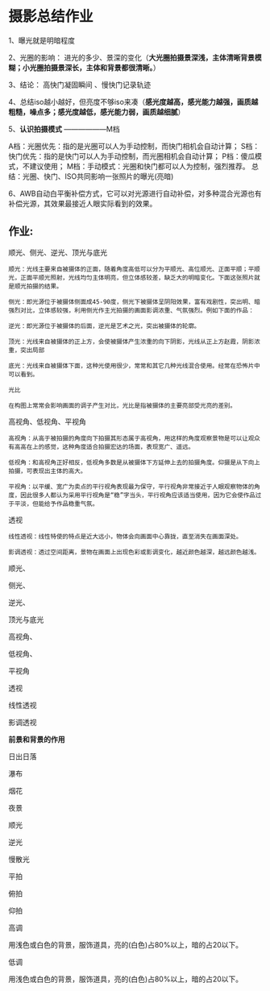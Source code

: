 # 摄影总结作业

1、曝光就是明暗程度

2、光圈的影响： 进光的多少、景深的变化（**大光圈拍摄景深浅，主体清晰背景模糊；小光圈拍摄景深长，主体和背景都很清晰。**）

3、结论： 高快门凝固瞬间 、慢快门记录轨迹

4、总结iso越小越好，但亮度不够iso来凑（**感光度越高，感光能力越强，画质越粗糙，噪点多；感光度越低，感光能力弱，画质越细腻**）

5、**认识拍摄模式**   ——————M档

A档：光圈优先：指的是光圈可以人为手动控制，而快门相机会自动计算；
S档：快门优先：指的是快门可以人为手动控制，而光圈相机会自动计算；
P档：傻瓜模式，不建议使用；
M档：手动模式：光圈和快门都可以人为控制，强烈推荐。
总结：光圈、快门、ISO共同影响一张照片的曝光(亮暗)



6、AWB自动白平衡补偿方式，它可以对光源进行自动补偿，对多种混合光源也有补偿光源，其效果最接近人眼实际看到的效果。



## 作业:

顺光、侧光、逆光、顶光与底光





```
顺光：光线主要来自被摄体的正面，随着角度高低可以分为平顺光、高位顺光、正面平顺；平顺光，正面平顺光照射，光线均匀主体明亮，但立体感较差，缺乏大的明暗变化。下面这张照片就是顺光拍摄的结果。

侧光：即光源位于被摄体侧面成45-90度，侧光下被摄体呈阴阳效果，富有戏剧性，突出明、暗强烈对比，立体感较强，利用侧光作主光拍摄的画面影调浓重、气氛强烈。例如下面的作品：

逆光：即光源位于被摄体的后面，逆光是艺术之光，突出被摄体的轮廓。

顶光：光线来自被摄体的正上方，会使被摄体产生浓重的向下阴影，光线从正上方赵霞，阴影浓重，突出局部

底光：光线来自被摄体下面，这种光使用很少，常常和其它几种光线混合使用。经常在恐怖片中可以看到。

光比

在构图上常常会影响画面的调子产生对比，光比是指被摄体的主要亮部受光亮的差别。

```



高视角、低视角、平视角

```
高视角：从高于被拍摄的角度向下拍摄其形态属于高视角，用这样的角度观察景物是可以让观众有高高在上的感觉，这种角度适合拍摄宏达的场面，表现宽广、遥远。

低视角：和高视角正好相反，低视角多数是从被摄体下方延伸上去的拍摄角度。仰摄是从下向上拍摄，可表现出主体的高大。

平视角：以平缓、宽广为卖点的平行视角表现最为保守，平行视角非常接近于人眼观察物体的角度，因此很多人都认为采用平行视角是“稳”字当头，平行视角应该适当使用，因为它会使作品过于平淡，但能给予作品稳重气氛。
```

透视



```
线性透视：线性特使的特点是近大远小，物体会向画面中心靠拢，直至消失在画面深处。

影调透视：透过空间距离，景物在画面上出现色彩或影调变化，越近颜色越深，越远颜色越浅。
```

顺光、



侧光、



逆光、



顶光与底光





高视角、





低视角、



平视角







透视

线性透视



影调透视





**前景和背景的作用**



日出日落



瀑布



烟花



夜景



顺光

逆光

慢散光

平拍

俯拍

仰拍

高调

用浅色或白色的背景，服饰道具，亮的(白色)占80%以上，暗的占20以下。

低调

用浅色或白色的背景，服饰道具，亮的(白色)占80%以上，暗的占20以下。



